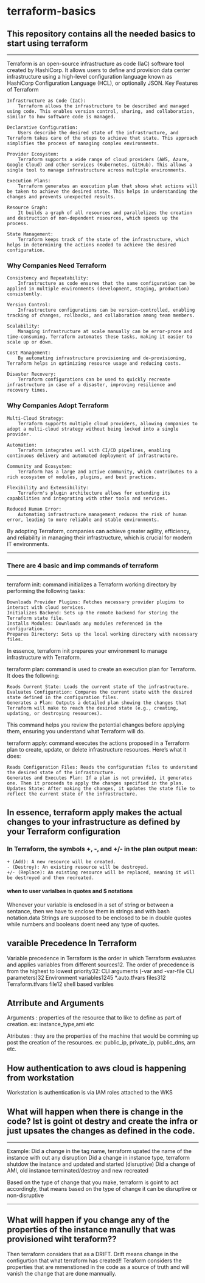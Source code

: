 # terraform-basics

## This repository contains all the needed basics to start using terraform
---
Terraform is an open-source infrastructure as code (IaC) software tool created by HashiCorp. It allows users to define and provision data center infrastructure using a high-level configuration language known as HashiCorp Configuration Language (HCL), or optionally JSON.
Key Features of Terraform

    Infrastructure as Code (IaC):
        Terraform allows the infrastructure to be described and managed using code. This enables version control, sharing, and collaboration, similar to how software code is managed.

    Declarative Configuration:
        Users describe the desired state of the infrastructure, and Terraform takes care of the steps to achieve that state. This approach simplifies the process of managing complex environments.

    Provider Ecosystem:
        Terraform supports a wide range of cloud providers (AWS, Azure, Google Cloud) and other services (Kubernetes, GitHub). This allows a single tool to manage infrastructure across multiple environments.

    Execution Plans:
        Terraform generates an execution plan that shows what actions will be taken to achieve the desired state. This helps in understanding the changes and prevents unexpected results.

    Resource Graph:
        It builds a graph of all resources and parallelizes the creation and destruction of non-dependent resources, which speeds up the process.

    State Management:
        Terraform keeps track of the state of the infrastructure, which helps in determining the actions needed to achieve the desired configuration.

### Why Companies Need Terraform

    Consistency and Repeatability:
        Infrastructure as code ensures that the same configuration can be applied in multiple environments (development, staging, production) consistently.

    Version Control:
        Infrastructure configurations can be version-controlled, enabling tracking of changes, rollbacks, and collaboration among team members.

    Scalability:
        Managing infrastructure at scale manually can be error-prone and time-consuming. Terraform automates these tasks, making it easier to scale up or down.

    Cost Management:
        By automating infrastructure provisioning and de-provisioning, Terraform helps in optimizing resource usage and reducing costs.

    Disaster Recovery:
        Terraform configurations can be used to quickly recreate infrastructure in case of a disaster, improving resilience and recovery times.

### Why Companies Adopt Terraform

    Multi-Cloud Strategy:
        Terraform supports multiple cloud providers, allowing companies to adopt a multi-cloud strategy without being locked into a single provider.

    Automation:
        Terraform integrates well with CI/CD pipelines, enabling continuous delivery and automated deployment of infrastructure.

    Community and Ecosystem:
        Terraform has a large and active community, which contributes to a rich ecosystem of modules, plugins, and best practices.

    Flexibility and Extensibility:
        Terraform's plugin architecture allows for extending its capabilities and integrating with other tools and services.

    Reduced Human Error:
        Automating infrastructure management reduces the risk of human error, leading to more reliable and stable environments.

By adopting Terraform, companies can achieve greater agility, efficiency, and reliability in managing their infrastructure, which is crucial for modern IT environments.

---

### There are 4 basic and imp commands of terraform
---
terraform init:    command initializes a Terraform working directory by performing the following tasks:

    Downloads Provider Plugins: Fetches necessary provider plugins to interact with cloud services.
    Initializes Backend: Sets up the remote backend for storing the Terraform state file.
    Installs Modules: Downloads any modules referenced in the configuration.
    Prepares Directory: Sets up the local working directory with necessary files.

In essence, terraform init prepares your environment to manage infrastructure with Terraform.

terraform plan:   command is used to create an execution plan for Terraform. It does the following:

    Reads Current State: Loads the current state of the infrastructure.
    Evaluates Configuration: Compares the current state with the desired state defined in the configuration files.
    Generates a Plan: Outputs a detailed plan showing the changes that Terraform will make to reach the desired state (e.g., creating, updating, or destroying resources).

This command helps you review the potential changes before applying them, ensuring you understand what Terraform will do.

terraform apply:   command executes the actions proposed in a Terraform plan to create, update, or delete infrastructure resources. Here’s what it does:

    Reads Configuration Files: Reads the configuration files to understand the desired state of the infrastructure.
    Generates and Executes Plan: If a plan is not provided, it generates one. Then it proceeds to apply the changes specified in the plan.
    Updates State: After making the changes, it updates the state file to reflect the current state of the infrastructure.

In essence, terraform apply makes the actual changes to your infrastructure as defined by your Terraform configuration
---
### In Terraform, the symbols +, -, and +/- in the plan output mean:

    + (Add): A new resource will be created.
    - (Destroy): An existing resource will be destroyed.
    +/- (Replace): An existing resource will be replaced, meaning it will be destroyed and then recreated.

#### when to user varialbes in quotes and $ notations
Whenever your variable is enclosed in a set of string or between a sentance, then we have to enclose them in strings and with bash notation.data 
Strings are supposed to be enclosed to be in double quotes while numbers and booleans doent need any type of quotes.

## varaible Precedence In Terraform
Variable precedence in Terraform is the order in which Terraform evaluates and applies variables from different sources12. The order of precedence is from the highest to lowest priority32:
    CLI arguments (-var and -var-file CLI parameters)32
    Environment variables1245
    *.auto.tfvars files312
    Terraform.tfvars file12
    shell based varibles

## Atrribute and Arguments

Arguments :  properties of the resource that to like to define as part of creation. ex: instance_type,ami etc

Atributes : they are the properties of the machine that would be comming up post the creation of the resources. 
ex: public_ip, private_ip, public_dns, arn etc.

## How authentication to aws cloud is happening from workstation
Workstation is authentication is via IAM roles attached to the WKS

## What will happen when there is change in the code? Ist is goint ot destry and create the infra or just upsates the changes as defined in the code.
---
Example: 
    Did a change in the tag name, terraform upated the name of the instance with out any disruption
    Did a change in instance type, terraform shutdow the instance and updated and started (disruptive)
    Did a change of AMI, old instance terminated/destroy and new recreated

Based on the type of change that you make, terraform is goint to act accordingly, that means based on the type of change it can be disruptive or non-disruptive

---

## What will happen if you change any of the properties of the instance manully that was provisioned wiht teraform??
Then terraform considers that as a DRIFT.
Drift means change in the configurtion that what terraform has created!!
Teraform considers the properties that are mmenstioned in the code as a source of truth and will vanish the change that are done mannually.